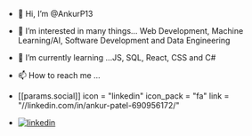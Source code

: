 


- 👋 Hi, I’m @AnkurP13
- 👀 I’m interested in many things... Web Development, Machine Learning/AI, Software Development and Data Engineering 
- 🌱 I’m currently learning ...JS, SQL, React, CSS and C# 



- 📫 How to reach me ...

- [[params.social]]
    icon = "linkedin"
    icon_pack = "fa"
    link = "//linkedin.com/in/ankur-patel-690956172/"
    
-   [![linkedin](https://user-images.githubusercontent.com/33151447/115704485-58b0be80-a363-11eb-9551-c373a65882bc.png)][2]

[2]: https://www.linkedin.com/in/ankur-patel-690956172

<!---
AnkurP13/AnkurP13 is a ✨ special ✨ repository because its `README.md` (this file) appears on your GitHub profile.
You can click the Preview link to take a look at your changes.
--->
